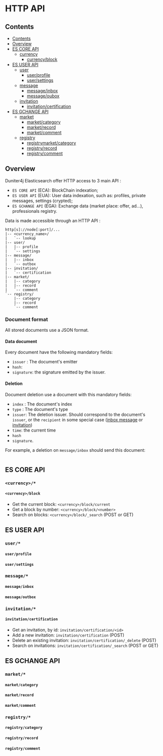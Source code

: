 
# HTTP API

## Contents

* [Contents](#contents)
* [Overview](#overview)
* [ES CORE API](#es-core-api)
  * [currency](#currency)
      * [currency/block](#currencyblock)
* [ES USER API](#userapi)
  * [user](#user)
      * [user/profile](#userprofile)
      * [user/settings](#usersettings)
  * [message](#message)
      * [message/inbox](#messageinbox)
      * [message/oubox](#messageoutbox)
  * [invitation](#invitation)
      * [invitation/certification](#invitationcertification)
* [ES GCHANGE API](#gchangeapi)
  * [market](#market)
      * [market/category](#marketcategory)
      * [market/record](#marketrecord)
      * [market/comment](#marletcomment)
  * [registry](#registry)
      * [registrymarket/category](#registrycategory)
      * [registry/record](#registryrecord)
      * [registry/comment](#registrycomment)

## Overview

Duniter4j Elasticsearch offer HTTP access to 3 main API :

 - `ES CORE API` (ECA): BlockChain indexation;
 - `ES USER API` (EUA): User data indexation, such as: profiles, private messages, settings (crypted);
 - `ES GCHANGE API` (EGA): Exchange data (market place: offer, ad...), professionals registry. 


Data is made accessible through an HTTP API :

    http[s]://node[:port]/...
    |-- <currency_name>/
    |   `-- lookup
    |-- user/
    |   |-- profile
    |   `-- settings
    |-- message/
    |   |-- inbox
    |   `-- outbox
    |-- invitation/
    |   `-- certification
    |-- market/
    |   |-- category
    |   |-- record
    |   `-- comment
    `-- registry/
        |-- category
        |-- record
        `-- comment

### Document format
 
All stored documents use a JSON format.

#### Data document

Every document have the following mandatory fields:

- `issuer` : The document's emitter
- `hash`:
- `signature`: the signature emitted by the issuer.

#### Deletion

Document deletion use a document with this mandatory fields:

- `index` : The document's index
- `type` : The document's type
- `issuer`: The deletion issuer. Should correspond to the document's `issuer`, or the `recipient` in some special case ([inbox message](#messageinbox) or [invitation](#invitation))
- `time`: the current time
- `hash`
- `signature`.

For example, a deletion on `message/inbox` should send this document:

```json

```
          
## ES CORE API

### `<currency>/*`

#### `<currency>/block`

 - Get the current block: `<currency>/block/current`
 - Get a block by number: `<currency>/block/<number>`
 - Search on blocks: `<currency>/block/_search` (POST or GET)

## ES USER API

### `user/*`

#### `user/profile`

#### `user/settings`

### `message/*`

#### `message/inbox`

#### `message/outbox`

### `invitation/*`

#### `invitation/certification`

 - Get an invitation, by id: `invitation/certification/<id>`
 - Add a new invitation: `invitation/certification` (POST)
 - Delete an existing invitation: `invitation/certification/_delete` (POST)
 - Search on invitations: `invitation/certification/_search` (POST or GET)


## ES GCHANGE API

### `market/*`

#### `market/category`

#### `market/record`

#### `market/comment`

### `registry/*`

#### `registry/category`

#### `registry/record`

#### `registry/comment`